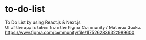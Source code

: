 # to-do-list
To Do List by using React.js &amp; Next.js  
UI of the app is taken from the Figma Community / Matheus Susko:  
https://www.figma.com/community/file/1175262836322989600
